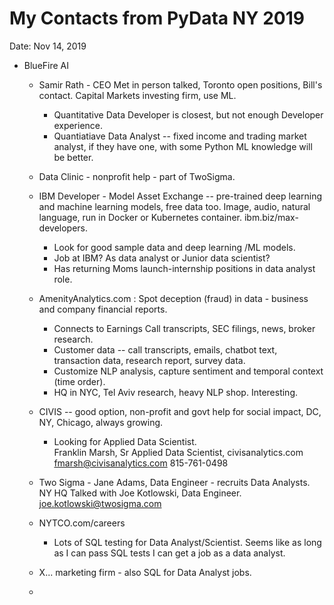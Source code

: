 # My Contacts from PyData NY 2019  

Date: Nov 14, 2019  

* BlueFire AI
  * Samir Rath - CEO
    Met in person talked, Toronto open positions, Bill's contact. 
    Capital Markets investing firm, use ML.
    * Quantitative Data Developer is closest, but not enough Developer experience.
    * Quantiatiave Data Analyst -- fixed income and trading market analyst, if they have one, with some Python ML knowledge will be better.
    
  * Data Clinic - nonprofit help - part of TwoSigma.
  
  * IBM Developer - Model Asset Exchange -- pre-trained deep learning and machine learning models, free data too.
    Image, audio, natural language, run in Docker or Kubernetes container.
    ibm.biz/max-developers.
     * Look for good sample data and deep learning /ML models.  
     * Job at IBM?  As data analyst or Junior data scientist?  
     * Has returning Moms launch-internship positions in data analyst role.
     
  * AmenityAnalytics.com : Spot deception (fraud) in data - business and company financial reports.
    * Connects to Earnings Call transcripts, SEC filings, news, broker research.  
    * Customer data -- call transcripts, emails, chatbot text, transaction data, research report, survey data.
    * Customize NLP analysis, capture sentiment and temporal context (time order).  
    * HQ in NYC, Tel Aviv research, heavy NLP shop.  Interesting.  
    
  * CIVIS -- good option, non-profit and govt help for social impact, DC, NY, Chicago, always growing.  
    * Looking for Applied Data Scientist.  
    Franklin Marsh, Sr Applied Data Scientist, civisanalytics.com
    fmarsh@civisanalytics.com  815-761-0498
    
  * Two Sigma - Jane Adams, Data Engineer - recruits Data Analysts.  NY HQ
    Talked with Joe Kotlowski, Data Engineer.
    joe.kotlowski@twosigma.com 
    
  * NYTCO.com/careers
    * Lots of SQL testing for Data Analyst/Scientist.
      Seems like as long as I can pass SQL tests I can get a job as a data analyst.  
      
  * X... marketing firm - also SQL for Data Analyst jobs. 
  
  *
    
